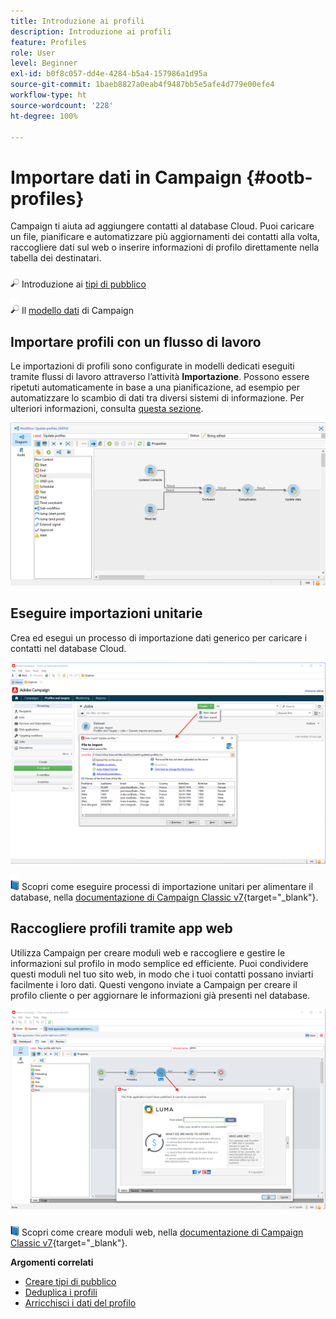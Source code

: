 ```yaml
---
title: Introduzione ai profili
description: Introduzione ai profili
feature: Profiles
role: User
level: Beginner
exl-id: b0f8c057-dd4e-4284-b5a4-157986a1d95a
source-git-commit: 1baeb8827a0eab4f9487bb5e5afe4d779e00efe4
workflow-type: ht
source-wordcount: '228'
ht-degree: 100%

---
```


# Importare dati in Campaign {#ootb-profiles}

Campaign ti aiuta ad aggiungere contatti al database Cloud. Puoi caricare un file, pianificare e automatizzare più aggiornamenti dei contatti alla volta, raccogliere dati sul web o inserire informazioni di profilo direttamente nella tabella dei destinatari.

![](../assets/do-not-localize/glass.png) Introduzione ai [tipi di pubblico](audiences.md)

![](../assets/do-not-localize/glass.png) Il [modello dati](../dev/datamodel.md) di Campaign

## Importare profili con un flusso di lavoro

Le importazioni di profili sono configurate in modelli dedicati eseguiti tramite flussi di lavoro attraverso l’attività **Importazione**. Possono essere ripetuti automaticamente in base a una pianificazione, ad esempio per automatizzare lo scambio di dati tra diversi sistemi di informazione. Per ulteriori informazioni, consulta [questa sezione](../../automation/workflow/recurring-import-workflow.md).

![](assets/import-wf.png)


## Eseguire importazioni unitarie

Crea ed esegui un processo di importazione dati generico per caricare i contatti nel database Cloud.

![](assets/new-import.png)

![](../assets/do-not-localize/book.png) Scopri come eseguire processi di importazione unitari per alimentare il database, nella [documentazione di Campaign Classic v7](https://experienceleague.adobe.com/docs/campaign-classic/using/getting-started/importing-and-exporting-data/generic-imports-exports/about-generic-imports-exports.html?lang=it){target="_blank"}.

## Raccogliere profili tramite app web

Utilizza Campaign per creare moduli web e raccogliere e gestire le informazioni sul profilo in modo semplice ed efficiente. Puoi condividere questi moduli nel tuo sito web, in modo che i tuoi contatti possano inviarti facilmente i loro dati. Questi vengono inviate a Campaign per creare il profilo cliente o per aggiornare le informazioni già presenti nel database.

![](assets/web-form-page.png)

![](../assets/do-not-localize/book.png) Scopri come creare moduli web, nella [documentazione di Campaign Classic v7](https://experienceleague.adobe.com/docs/campaign-classic/using/designing-content/web-forms/about-web-forms.html?lang=it){target="_blank"}.

**Argomenti correlati**

* [Creare tipi di pubblico](audiences.md)
* [Deduplica i profili](../../automation/workflow/deduplication-merge.md)
* [Arricchisci i dati del profilo](../../automation/workflow/enrich-data.md)

